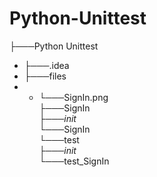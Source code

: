 # Python-Unittest
├───Python Unittest<br/>
  * ├───.idea<br/>
  * ├───files<br/>
  *   * └───SignIn.png<br/>
    ├───SignIn<br/>
        ├───_init_<br/>
        └───SignIn<br/>
    └───test<br/>
        ├───_init_<br/>
        └───test_SignIn<br/>

